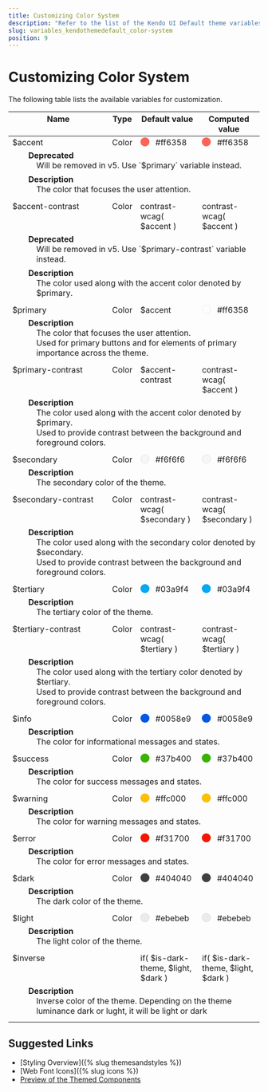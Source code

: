 ```yaml
---
title: Customizing Color System
description: "Refer to the list of the Kendo UI Default theme variables available for customization."
slug: variables_kendothemedefault_color-system
position: 9
---
```


# Customizing Color System

The following table lists the available variables for customization.


<style>
.theme-variables th,
.theme-variables td {
  vertical-align: top;
}

.color-preview {
  margin-right: .5em;
  border-radius: 50%;
  width: 1em;
  height: 1em;
  vertical-align: top;
  display: inline-block;
  border: 1px solid rgba(0,0,0,.08);
}

.theme-variables-description-container > div {
  margin: 0 0 .5em 2em;
}

.theme-variables-description {
  display: block;
  margin-left: 1em;
}
</style>


<table class="theme-variables">
  <colgroup>
    <col style="width: 200px; white-space:nowrap;" />
    <col />
    <col />
    <col />
  </colgroup>
  <thead>
    <tr>
      <th>Name</th>
      <th>Type</th>
      <th>Default value</th>
      <th>Computed value</th>
    </tr>
  </thead>
  <tbody>
    <tr>
      <td>$accent</td>
      <td>Color</td>
      <td><span class="color-preview" style="background-color: #ff6358"></span> #ff6358</td>
      <td><span class="color-preview" style="background-color: #ff6358"></span> #ff6358</td>
    </tr>
    <tr>
      <td colspan="4" class="theme-variables-description-container"><div><b>Deprecated</b><div class="theme-variables-description">Will be removed in v5. Use `$primary` variable instead.</div></div><div><b>Description</b><div class="theme-variables-description">The color that focuses the user attention.</div></div>
      </td>
    </tr>
    <tr>
      <td>$accent-contrast</td>
      <td>Color</td>
      <td> contrast-wcag( $accent )</td>
      <td> contrast-wcag( $accent )</td>
    </tr>
    <tr>
      <td colspan="4" class="theme-variables-description-container"><div><b>Deprecated</b><div class="theme-variables-description">Will be removed in v5. Use `$primary-contrast` variable instead.</div></div><div><b>Description</b><div class="theme-variables-description">The color used along with the accent color denoted by $primary.</div></div>
      </td>
    </tr>
    <tr>
      <td>$primary</td>
      <td>Color</td>
      <td> $accent</td>
      <td><span class="color-preview" style="background-color: $accent"></span> #ff6358</td>
    </tr>
    <tr>
      <td colspan="4" class="theme-variables-description-container"><div><b>Description</b><div class="theme-variables-description">The color that focuses the user attention.<br />Used for primary buttons and for elements of primary importance across the theme.</div></div>
      </td>
    </tr>
    <tr>
      <td>$primary-contrast</td>
      <td>Color</td>
      <td> $accent-contrast</td>
      <td> contrast-wcag( $accent )</td>
    </tr>
    <tr>
      <td colspan="4" class="theme-variables-description-container"><div><b>Description</b><div class="theme-variables-description">The color used along with the accent color denoted by $primary.<br />Used to provide contrast between the background and foreground colors.</div></div>
      </td>
    </tr>
    <tr>
      <td>$secondary</td>
      <td>Color</td>
      <td><span class="color-preview" style="background-color: #f6f6f6"></span> #f6f6f6</td>
      <td><span class="color-preview" style="background-color: #f6f6f6"></span> #f6f6f6</td>
    </tr>
    <tr>
      <td colspan="4" class="theme-variables-description-container"><div><b>Description</b><div class="theme-variables-description">The secondary color of the theme.</div></div>
      </td>
    </tr>
    <tr>
      <td>$secondary-contrast</td>
      <td>Color</td>
      <td> contrast-wcag( $secondary )</td>
      <td> contrast-wcag( $secondary )</td>
    </tr>
    <tr>
      <td colspan="4" class="theme-variables-description-container"><div><b>Description</b><div class="theme-variables-description">The color used along with the secondary color denoted by $secondary.<br />Used to provide contrast between the background and foreground colors.</div></div>
      </td>
    </tr>
    <tr>
      <td>$tertiary</td>
      <td>Color</td>
      <td><span class="color-preview" style="background-color: #03a9f4"></span> #03a9f4</td>
      <td><span class="color-preview" style="background-color: #03a9f4"></span> #03a9f4</td>
    </tr>
    <tr>
      <td colspan="4" class="theme-variables-description-container"><div><b>Description</b><div class="theme-variables-description">The tertiary color of the theme.</div></div>
      </td>
    </tr>
    <tr>
      <td>$tertiary-contrast</td>
      <td>Color</td>
      <td> contrast-wcag( $tertiary )</td>
      <td> contrast-wcag( $tertiary )</td>
    </tr>
    <tr>
      <td colspan="4" class="theme-variables-description-container"><div><b>Description</b><div class="theme-variables-description">The color used along with the tertiary color denoted by $tertiary.<br />Used to provide contrast between the background and foreground colors.</div></div>
      </td>
    </tr>
    <tr>
      <td>$info</td>
      <td>Color</td>
      <td><span class="color-preview" style="background-color: #0058e9"></span> #0058e9</td>
      <td><span class="color-preview" style="background-color: #0058e9"></span> #0058e9</td>
    </tr>
    <tr>
      <td colspan="4" class="theme-variables-description-container"><div><b>Description</b><div class="theme-variables-description">The color for informational messages and states.</div></div>
      </td>
    </tr>
    <tr>
      <td>$success</td>
      <td>Color</td>
      <td><span class="color-preview" style="background-color: #37b400"></span> #37b400</td>
      <td><span class="color-preview" style="background-color: #37b400"></span> #37b400</td>
    </tr>
    <tr>
      <td colspan="4" class="theme-variables-description-container"><div><b>Description</b><div class="theme-variables-description">The color for success messages and states.</div></div>
      </td>
    </tr>
    <tr>
      <td>$warning</td>
      <td>Color</td>
      <td><span class="color-preview" style="background-color: #ffc000"></span> #ffc000</td>
      <td><span class="color-preview" style="background-color: #ffc000"></span> #ffc000</td>
    </tr>
    <tr>
      <td colspan="4" class="theme-variables-description-container"><div><b>Description</b><div class="theme-variables-description">The color for warning messages and states.</div></div>
      </td>
    </tr>
    <tr>
      <td>$error</td>
      <td>Color</td>
      <td><span class="color-preview" style="background-color: #f31700"></span> #f31700</td>
      <td><span class="color-preview" style="background-color: #f31700"></span> #f31700</td>
    </tr>
    <tr>
      <td colspan="4" class="theme-variables-description-container"><div><b>Description</b><div class="theme-variables-description">The color for error messages and states.</div></div>
      </td>
    </tr>
    <tr>
      <td>$dark</td>
      <td>Color</td>
      <td><span class="color-preview" style="background-color: #404040"></span> #404040</td>
      <td><span class="color-preview" style="background-color: #404040"></span> #404040</td>
    </tr>
    <tr>
      <td colspan="4" class="theme-variables-description-container"><div><b>Description</b><div class="theme-variables-description">The dark color of the theme.</div></div>
      </td>
    </tr>
    <tr>
      <td>$light</td>
      <td>Color</td>
      <td><span class="color-preview" style="background-color: #ebebeb"></span> #ebebeb</td>
      <td><span class="color-preview" style="background-color: #ebebeb"></span> #ebebeb</td>
    </tr>
    <tr>
      <td colspan="4" class="theme-variables-description-container"><div><b>Description</b><div class="theme-variables-description">The light color of the theme.</div></div>
      </td>
    </tr>
    <tr>
      <td>$inverse</td>
      <td></td>
      <td> if( $is-dark-theme, $light, $dark )</td>
      <td> if( $is-dark-theme, $light, $dark )</td>
    </tr>
    <tr>
      <td colspan="4" class="theme-variables-description-container"><div><b>Description</b><div class="theme-variables-description">Inverse color of the theme. Depending on the theme luminance dark or lught, it will be light or dark</div></div>
      </td>
    </tr>
    </tbody>
</table>


## Suggested Links

* [Styling Overview]({% slug themesandstyles %})
* [Web Font Icons]({% slug icons %})
* [Preview of the Themed Components](../)
